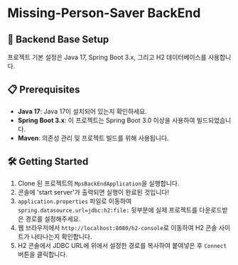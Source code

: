 # Missing-Person-Saver BackEnd

## 🚀 Backend Base Setup
프로젝트 기본 설정은 Java 17, Spring Boot 3.x, 그리고 H2 데이터베이스를 사용합니다.

## 📋 Prerequisites
- **Java 17**: Java 17이 설치되어 있는지 확인하세요.
- **Spring Boot 3.x**: 이 프로젝트는 Spring Boot 3.0 이상을 사용하여 빌드되었습니다.
- **Maven**: 의존성 관리 및 프로젝트 빌드를 위해 사용됩니다.

## 🛠️ Getting Started
1. Clone 된 프로젝트의 `MpsBackEndApplication`을 실행합니다.
2. 콘솔에 'start server'가 출력되면 실행이 완료된 것입니다!
3. `application.properties` 파일로 이동하여 `spring.datasource.url=jdbc:h2:file:` 뒷부분에 실제 프로젝트를 다운로드받은 경로를 설정해주세요.
4. 웹 브라우저에서 `http://localhost:8080/h2-console`로 이동하여 H2 콘솔 사이트가 나타나는지 확인합니다.
5. H2 콘솔에서 JDBC URL에 위에서 설정한 경로를 복사하여 붙여넣은 후 `Connect` 버튼을 클릭합니다.
